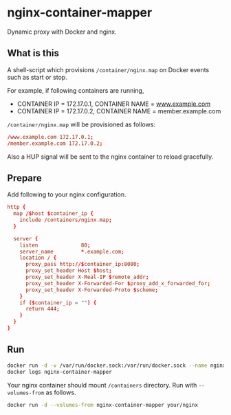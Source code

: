 nginx-container-mapper
======================

Dynamic proxy with Docker and nginx.


What is this
------------

A shell-script which provisions `/container/nginx.map` on Docker events such as start or stop.

For example, if following containers are running,

* CONTAINER IP = 172.17.0.1, CONTAINER NAME = www.example.com
* CONTAINER IP = 172.17.0.2, CONTAINER NAME = member.example.com

`/container/nginx.map` will be provisioned as follows:

```conf
/www.example.com 172.17.0.1;
/member.example.com 172.17.0.2;
```

Also a HUP signal will be sent to the nginx container to reload gracefully.


Prepare
-------

Add following to your nginx configuration.

```conf
http {
  map /$host $container_ip {
    include /containers/nginx.map;
  }

  server {
    listen              80;
    server_name         *.example.com;
    location / {
      proxy_pass http://$container_ip:8080;
      proxy_set_header Host $host;
      proxy_set_header X-Real-IP $remote_addr;
      proxy_set_header X-Forwarded-For $proxy_add_x_forwarded_for;
      proxy_set_header X-Forwarded-Proto $scheme;
    }
    if ($container_ip = "") {
      return 444;
    }
  }
}
```


Run
---

```sh
docker run -d -v /var/run/docker.sock:/var/run/docker.sock --name nginx-container-mapper int128/nginx-container-mapper
docker logs nginx-container-mapper
```

Your nginx container should mount `/containers` directory. 
Run with `--volumes-from` as follows.

```sh
docker run -d --volumes-from nginx-container-mapper your/nginx
```

